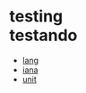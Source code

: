 # testing <br> testando

* [lang](https://www.w3.org/International/articles/language-tags/)
* [iana](http://www.iana.org/assignments/language-subtag-registry/language-subtag-registry)
* [unit](https://www.w3.org/TR/css3-values/)
